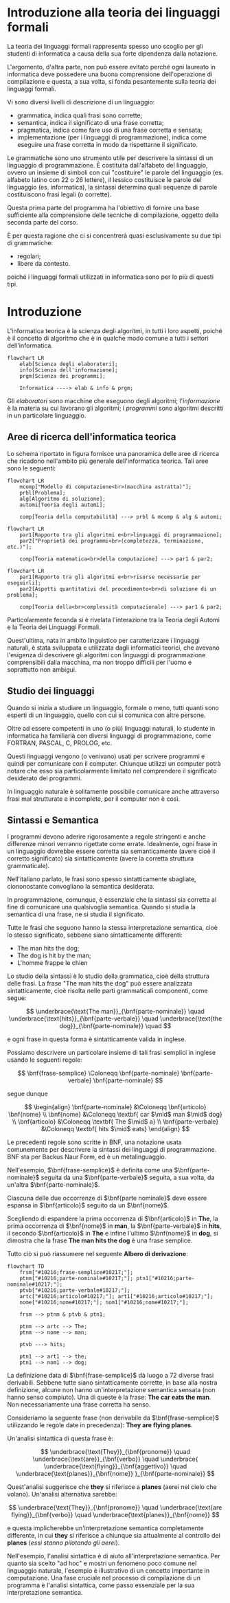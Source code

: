 # Introduzione alla teoria dei linguaggi formali

La teoria dei linguaggi formali rappresenta spesso uno scoglio per gli studenti
di informatica a causa della sua forte dipendenza dalla notazione.

L'argomento, d'altra parte, non può essere evitato perché ogni laureato in
informatica deve possedere una buona comprensione dell'operazione di compilazione
e questa, a sua volta, si fonda pesantemente sulla teoria dei linguaggi formali.

Vi sono diversi livelli di descrizione di un linguaggio:

- grammatica, indica quali frasi sono corrette;
- semantica, indica il significato di una frase corretta;
- pragmatica, indica come fare uso di una frase corretta e sensata;
- implementazione (per i linguaggi di programmazione), indica come eseguire una
  frase corretta in modo da rispettarne il significato.

Le grammatiche sono uno strumento utile per descrivere la sintassi di un
linguaggio di programmazione. È costituita dall'alfabeto del linguaggio, ovvero
un insieme di simboli con cui "costituire" le parole del linguaggio (es. alfabeto
latino con $22$ o $26$ lettere), il lessico costituisce le parole del linguaggio
(es. informatica), la sintassi determina quali sequenze di parole costituiscono
frasi legali (o corrette).

Questa prima parte del programma ha l'obiettivo di fornire una base sufficiente
alla comprensione delle tecniche di compilazione, oggetto della seconda parte
del corso.

È per questa ragione che ci si concentrerà quasi esclusivamente su due tipi di
grammatiche:

- regolari;
- libere da contesto.

poiché i linguaggi formali utilizzati in informatica sono per lo più di questi
tipi.

# Introduzione

L'informatica teorica è la scienza degli algoritmi, in tutti i loro aspetti,
poiché è il concetto di algoritmo che è in qualche modo comune a tutti i settori
dell'informatica.

```mermaid
flowchart LR
    elab[Scienza degli elaboratori];
    info[Scienza dell'informazione];
    prgm[Scienza dei programmi];

    Informatica ----> elab & info & prgm;
```

Gli *elaboratori* sono macchine che eseguono degli algoritmi; l'*informazione*
è la materia su cui lavorano gli algoritmi; i *programmi* sono algoritmi
descritti in un particolare linguaggio.

## Aree di ricerca dell'informatica teorica

<!-- ```mermaid
mindmap
    root{{Algoritmi}}

        Teoria della<br>complessità computazionale
            Risorse
            Modelli di computazione
                Teoria degli automi

        Teoria della<br>computabilità
            Modelli di computazione
            Problemi

        Teoria della<br>computazione
            Programmi
            Linguaggi
                Teoria dei linguaggi formali
``` -->

<!-- TODO: aggiungere immagine, oppure trovare modo di scriverlo -->
Lo schema riportato in figura fornisce una panoramica delle aree di ricerca che
ricadono nell'ambito più generale dell'informatica teorica. Tali aree sono le
seguenti:

```mermaid
flowchart LR
    mcomp["Modello di computazione<br>(macchina astratta)"];
    prbl[Problema];
    alg[Algoritmo di soluzione];
    automi[Teoria degli automi];

    comp[Teoria della computabilità] ---> prbl & mcomp & alg & automi;
```

```mermaid
flowchart LR
    par1[Rapporto tra gli algoritmi e<br>linguaggi di programmazione];
    par2["Proprietà dei programmi<br>(completezza, terminazione, etc.)"];

    comp[Teoria matematica<br>della computazione] ---> par1 & par2;
```

```mermaid
flowchart LR
    par1[Rapporto tra gli algoritmi e<br>risorse necessarie per eseguirli];
    par2[Aspetti quantitativi del procedimento<br>di soluzione di un problema];

    comp[Teoria della<br>complessità computazionale] ---> par1 & par2;
```

Particolarmente feconda si è rivelata l'interazione tra la Teoria degli Automi
e la Teoria dei Linguaggi Formali.

Quest'ultima, nata in ambito linguistico per caratterizzare i linguaggi naturali,
è stata sviluppata e utilizzata dagli informatici teorici, che avevano l'esigenza
di descrivere gli algoritmi con linguaggi di programmazione comprensibili dalla
macchina, ma non troppo difficili per l'uomo e soprattutto non ambigui.

## Studio dei linguaggi

Quando si inizia a studiare un linguaggio, formale o meno, tutti quanti sono
esperti di un linguaggio, quello con cui si comunica con altre persone.

Oltre ad essere competenti in uno (o più) linguaggi naturali, lo studente in
informatica ha familiarià con diversi linguaggi di programmazione, come FORTRAN,
PASCAL, C, PROLOG, etc.

Questi linguaggi vengono (o venivano) usati per scrivere programmi e quindi per
comunicare con il computer. Chiunque utilizzi un computer potrà notare che esso
sia particolarmente limitato nel comprendere il significato desiderato dei
programmi.

In linguaggio naturale è solitamente possibile comunicare anche attraverso frasi
mal strutturate e incomplete, per il computer non è così.

## Sintassi e Semantica

I programmi devono aderire rigorosamente a regole stringenti e anche differenze
minori verranno rigettate come errate. Idealmente, ogni frase in un linguaggio
dovrebbe essere corretta sia semanticamente (avere cioè il corretto significato)
sia sintatticamente (avere la corretta struttura grammaticale).

Nell'italiano parlato, le frasi sono spesso sintatticamente sbagliate,
ciononostante convogliano la semantica desiderata.

In programmazione, comunque, è essenziale che la sintassi sia corretta al fine
di comunicare una qualsivoglia semantica. Quando si studia la semantica di una
frase, ne si studia il significato.

Tutte le frasi che seguono hanno la stessa interpretazione semantica, cioè lo
stesso significato, sebbene siano sintatticamente differenti:

- The man hits the dog;
- The dog is hit by the man;
- L'homme frappe le chien

Lo studio della sintassi è lo studio della grammatica, cioè della struttura
delle frasi. La frase "The man hits the dog" può essere analizzata sintatticamente,
cioè risolta nelle parti grammaticali componenti, come segue:

$$
\underbrace{\text{The man}}_{\bnf{parte-nominale}} \quad
\underbrace{\text{hits}}_{\bnf{parte-verbale}}     \quad
\underbrace{\text{the dog}}_{\bnf{parte-nominale}} \quad
$$

e ogni frase in questa forma è sintatticamente valida in inglese.

Possiamo descrivere un particolare insieme di tali frasi semplici in inglese
usando le seguenti regole:

$$
\bnf{frase-semplice} \Coloneqq \bnf{parte-nominale}
                               \bnf{parte-verbale}
                               \bnf{parte-nominale}
$$

segue dunque

$$
\begin{align}
    \bnf{parte-nominale} &\Coloneqq \bnf{articolo} \bnf{nome} \\
    \bnf{nome}           &\Coloneqq \textbf{ car $\mid$ man $\mid$ dog} \\
    \bnf{articolo}       &\Coloneqq \textbf{ The $\mid$ a} \\
    \bnf{parte-verbale}  &\Coloneqq \textbf{ hits $\mid$ eats}
\end{align}
$$

Le precedenti regole sono scritte in BNF, una notazione usata comunemente per
descrivere la sintassi dei linguaggi di programmazione. BNF sta per Backus Naur
Form, ed è un metalinguaggio.

Nell'esempio, $\bnf{frase-semplice}$ è definita come una $\bnf{parte-nominale}$
seguita da una $\bnf{parte-verbale}$ seguita, a sua volta, da un'altra
$\bnf{parte-nominale}$.

Ciascuna delle due occorrenze di $\bnf{parte nominale}$ deve essere espansa in
$\bnf{articolo}$ seguito da un $\bnf{nome}$.

Scegliendo di espandere la prima occorrenza di $\bnf{articolo}$ in **The**, la
prima occorrenza di $\bnf{nome}$ in **man**, la $\bnf{parte-verbale}$ in **hits**,
il secondo $\bnf{articolo}$ in **The** e infine l'ultimo $\bnf{nome}$ in **dog**,
si dimostra che la frase **The man hits the dog** è una frase semplice.

Tutto ciò si può riassumere nel seguente **Albero di derivazione**:

```mermaid
flowchart TD
    frsm["#10216;frase-semplice#10217;"];
    ptnm["#10216;parte-nominale#10217;"]; ptn1["#10216;parte-nominale#10217;"];
    ptvb["#10216;parte-verbale#10217;"];
    artc["#10216;articolo#10217;"]; art1["#10216;articolo#10217;"];
    nome["#10216;nome#10217;"]; nom1["#10216;nome#10217;"];

    frsm --> ptnm & ptvb & ptn1;

    ptnm --> artc --> The;
    ptnm --> nome --> man;

    ptvb ---> hits;

    ptn1 --> art1 --> the;
    ptn1 --> nom1 --> dog;
```

La definizione data di $\bnf{frase-semplice}$ dà luogo a $72$ diverse frasi
derivabili. Sebbene tutte siano sintatticamente corrette, in base alla nostra
definizione, alcune non hanno un'interpretazione semantica sensata (non hanno
senso compiuto). Una di queste è la frase: **The car eats the man**. Non
necessariamente una frase corretta ha senso.

Consideriamo la seguente frase (non derivabile da $\bnf{frase-semplice}$
utilizzando le regole date in precedenza): **They are flying planes**.

Un'analisi sintattica di questa frase è:

$$
\underbrace{\text{They}}_{\bnf{pronome}} \quad
\underbrace{\text{are}}_{\bnf{verbo}} \quad
\underbrace{
    \underbrace{\text{flying}}_{\bnf{aggettivo}} \quad
    \underbrace{\text{planes}}_{\bnf{nome}}
}_{\bnf{parte-nominale}}
$$

Quest'analisi suggerisce che **they** si riferisce a **planes** (aerei nel cielo
che volano). Un'analisi alternativa sarebbe:

$$
\underbrace{\text{They}}_{\bnf{pronome}} \quad
\underbrace{\text{are flying}}_{\bnf{verbo}} \quad
\underbrace{\text{planes}}_{\bnf{nome}}
$$

e questa implicherebbe un'interpretazione semantica completamente differente,
in cui **they** si riferisce a chiunque sia attualmente al controllo dei **planes**
(*essi stanno pilotando gli aerei*).

Nell'esempio, l'analisi sintattica è di aiuto all'interpretazione semantica.
Per quanto sia scelto "ad hoc" e mostri un fenomeno poco comune nel linguaggio
naturale, l'esempio è illustrativo di un concetto importante in computazione.
Una fase cruciale nel processo di compilazione di un programma è l'analisi
sintattica, come passo essenziale per la sua interpretazione semantica.
